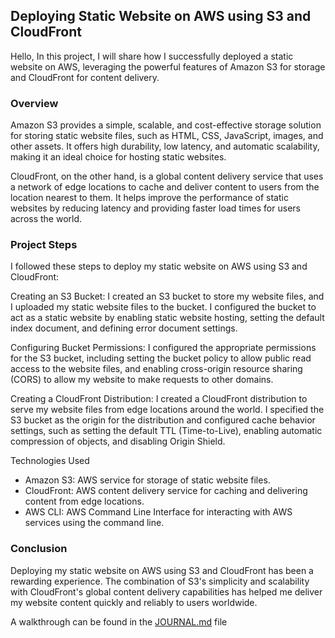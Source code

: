 ## Deploying Static Website on AWS using S3 and CloudFront

Hello, In this project, I will share how I successfully deployed a static website on AWS, leveraging the powerful features of Amazon S3 for storage and CloudFront for content delivery.

### Overview

Amazon S3 provides a simple, scalable, and cost-effective storage solution for storing static website files, such as HTML, CSS, JavaScript, images, and other assets. It offers high durability, low latency, and automatic scalability, making it an ideal choice for hosting static websites.

CloudFront, on the other hand, is a global content delivery service that uses a network of edge locations to cache and deliver content to users from the location nearest to them. It helps improve the performance of static websites by reducing latency and providing faster load times for users across the world.

### Project Steps

I followed these steps to deploy my static website on AWS using S3 and CloudFront:

Creating an S3 Bucket: I created an S3 bucket to store my website files, and I uploaded my static website files to the bucket. I configured the bucket to act as a static website by enabling static website hosting, setting the default index document, and defining error document settings.

Configuring Bucket Permissions: I configured the appropriate permissions for the S3 bucket, including setting the bucket policy to allow public read access to the website files, and enabling cross-origin resource sharing (CORS) to allow my website to make requests to other domains.

Creating a CloudFront Distribution: I created a CloudFront distribution to serve my website files from edge locations around the world. I specified the S3 bucket as the origin for the distribution and configured cache behavior settings, such as setting the default TTL (Time-to-Live), enabling automatic compression of objects, and disabling Origin Shield.

Technologies Used
- Amazon S3: AWS service for storage of static website files.
- CloudFront: AWS content delivery service for caching and delivering content from edge locations.
- AWS CLI: AWS Command Line Interface for interacting with AWS services using the command line.

### Conclusion
Deploying my static website on AWS using S3 and CloudFront has been a rewarding experience. The combination of S3's simplicity and scalability with CloudFront's global content delivery capabilities has helped me deliver my website content quickly and reliably to users worldwide.

A walkthrough can be found in the [JOURNAL.md](/Journal.md) file
